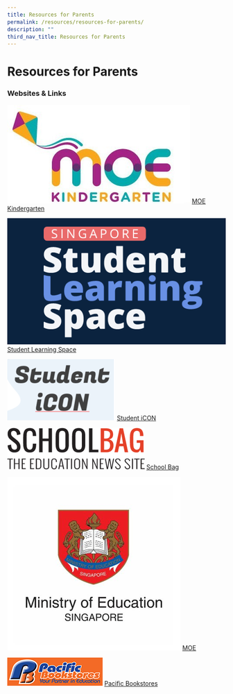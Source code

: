 ```yaml
---
title: Resources for Parents
permalink: /resources/resources-for-parents/
description: ""
third_nav_title: Resources for Parents
---
```

Resources for Parents
=====================

  

### Websites & Links


![MOE Kindergarten Logo](/images/MOE%20Kindergarten.jpg)
[MOE Kindergarten](https://www.moe.gov.sg/preschool/moe-kindergarten)


![Student Learning Space Logo](/images/SLS_new.png)
[Student Learning Space](https://vle.learning.moe.edu.sg/login)


![Student Icon Logo](/images/Student%20Icon.png)
[Student iCON](https://admin.google.com/ac/accountchooser?continue=https://workspace.google.com/dashboard&pli=1)

![SCHOOLBAG Logo](/images/SCHOOLBAG.png)
[School Bag](https://www.schoolbag.edu.sg/)


![Ministry of Education Logo](/images/MOE.jpg)
[MOE](https://www.moe.gov.sg/)


![PACIFIC BOOKSTORE Logo](/images/PACIFIC%20BOOKSTORE.jpg)
[Pacific Bookstores](https://www.pacificbookstores.com/)